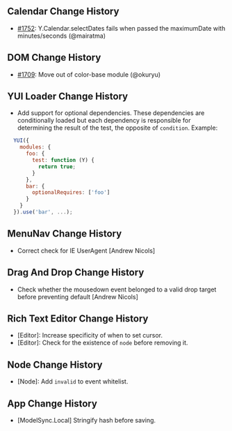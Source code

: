 ## Calendar Change History


* [#1752][]: Y.Calendar.selectDates fails when passed the maximumDate with minutes/seconds (@mairatma)

[#1752]: https://github.com/yui/yui3/pull/1752

## DOM Change History

* [#1709][]: Move out of color-base module (@okuryu)

[#1709]: https://github.com/yui/yui3/pull/1709

## YUI Loader Change History

* Add support for optional dependencies. These dependencies are conditionally
  loaded but each dependency is responsible for determining the result of the
  test, the opposite of `condition`. Example:

```js
  YUI({
    modules: {
      foo: {
        test: function (Y) {
          return true;
        }
      },
      bar: {
        optionalRequires: ['foo']
      }
    }
  }).use('bar', ...);
```

## MenuNav Change History

* Correct check for IE UserAgent [Andrew Nicols]

## Drag And Drop Change History

* Check whether the mousedown event belonged to a valid drop target before preventing default [Andrew Nicols]


## Rich Text Editor Change History

* [Editor]: Increase specificity of when to set cursor.
* [Editor]: Check for the existence of `node` before removing it.

## Node Change History

* [Node]: Add `invalid` to event whitelist.

## App Change History
 
* [ModelSync.Local] Stringify hash before saving.

